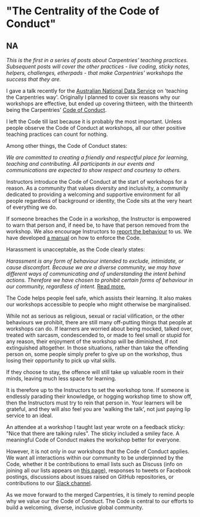 # "The Centrality of the Code of Conduct"
## NA


*This is the first in a series of posts about Carpentries' teaching practices. 
Subsequent posts will cover the other practices - live coding, sticky notes, helpers, 
challenges, etherpads - that make Carpentries' workshops the success that they are.*

I gave a talk recently for the [Australian National Data Service](http://www.ands.org.au/) on 'teaching the Carpentries way'.
Originally I planned to cover six reasons why our workshops are effective, but ended up covering thirteen, with the thirteenth being the
Carpentries' [Code of Conduct](http://www.datacarpentry.org/code-of-conduct/).

I left the Code till last because it is probably the most important. Unless people observe the Code of Conduct at workshops,
all our other positive teaching practices can count for nothing. 

Among other things, the Code of Conduct states:

*We are committed to creating a friendly and respectful place for learning, teaching and contributing. 
All participants in our events and communications are expected to show respect and courtesy to others.*

Instructors introduce the Code of Conduct at the start of workshops for a reason. As a community that values 
diversity and inclusivity, a community dedicated to providing a welcoming and supportive environment for 
all people regardless of background or identity, the Code sits at the very heart of everything we do.

If someone breaches the Code in a workshop, the Instructor is empowered to warn that person and, if need be, 
to have that person removed from the workshop. We also encourage Instructors 
to [report the behaviour](http://www.datacarpentry.org/CoC-reporting/) to us. 
We have developed [a manual](http://www.datacarpentry.org/CoC-enforcement/) on how to enforce the Code.

Harassment is unacceptable, as the Code clearly states:

*Harassment is any form of behaviour intended to exclude, intimidate, or cause discomfort. 
Because we are a diverse community, we may have different ways of communicating and of 
understanding the intent behind actions. Therefore we have chosen to prohibit certain forms of 
behaviour in our community, regardless of intent.* [Read more.](http://www.datacarpentry.org/code-of-conduct/)

The Code helps people feel safe, which assists their learning. It also makes our workshops 
accessible to people who might otherwise be marginalised. 

While not as serious as religious, sexual or racial vilification, or the other behaviours we prohibit, 
there are still many off-putting things that people at workshops can do. If learners 
are worried about being mocked, talked over, treated with sarcasm, condescended to, or made 
to feel small or stupid for any reason, their enjoyment of the workshop will be diminished, 
if not extinguished altogether. In those situations, rather than take the offending person on, 
some people simply prefer to give up on the workshop, thus losing their opportunity to pick up vital skills.

If they choose to stay, the offence will still take up valuable room in their minds, leaving much less space for learning.

It is therefore up to the Instructors to set the workshop tone. If someone is endlessly parading their knowledge, 
or hogging workshop time to show off, then the Instructors must try to rein that person in. 
Your learners will be grateful, and they will also feel you are 'walking the talk', not just paying lip service to an ideal.

An attendee at a workshop I taught last year wrote on a feedback sticky: "Nice that there are talking rules". 
The sticky included a smiley face. A meaningful Code of Conduct makes the workshop better for everyone. 

However, it is not only in our workshops that the Code of Conduct applies. We want all interactions within our 
community to be underpinned by the Code, whether it be contributions to email lists such as 
Discuss (info on joining all our lists appears on [this page](https://software-carpentry.org/join/)), 
responses to tweets or Facebook postings, discussions about issues raised on GitHub repositories, or 
contributions to our [Slack channel](https://swc-slack-invite.herokuapp.com/).

As we move forward to the merged Carpentries, it is timely to remind people why we value our the Code of Conduct. 
The Code is central to our efforts to build a welcoming, diverse, inclusive global community.

